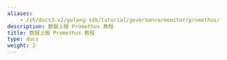 ```yaml
---
aliases:
    - /zh/docs3-v2/golang-sdk/tutorial/governance/monitor/promethus/
description: 数据上报 Promethus 教程
title: 数据上报 Promethus 教程
type: docs
weight: 2
---
```


